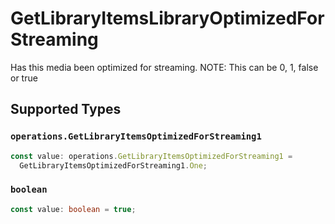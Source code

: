 # GetLibraryItemsLibraryOptimizedForStreaming

Has this media been optimized for streaming. NOTE: This can be 0, 1, false or true



## Supported Types

### `operations.GetLibraryItemsOptimizedForStreaming1`

```typescript
const value: operations.GetLibraryItemsOptimizedForStreaming1 =
  GetLibraryItemsOptimizedForStreaming1.One;
```

### `boolean`

```typescript
const value: boolean = true;
```

